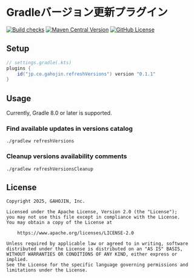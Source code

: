 # Gradleバージョン更新プラグイン

[![Build checks](https://github.com/gahojin/refresh-versions-plugin/actions/workflows/build.yml/badge.svg)](https://github.com/gahojin/refresh-versions-plugin/actions/workflows/build.yml)
[![Maven Central Version](https://img.shields.io/maven-central/v/jp.co.gahojin.refreshVersions/jp.co.gahojin.refreshVersions.gradle.plugin)](https://central.sonatype.com/artifact/jp.co.gahojin.refreshVersions/jp.co.gahojin.refreshVersions.gradle.plugin)
[![GitHub License](https://img.shields.io/github/license/gahojin/refresh-versions-plugin)](LICENSE)

## Setup

```groovy
// settings.gradle(.kts)
plugins {
    id("jp.co.gahojin.refreshVersions") version "0.1.1"
}
```

## Usage

Currently, Gradle 8.0 or later is supported.

### Find available updates in versions catalog

```shell
./gradlew refreshVersions
```

### Cleanup versions availability comments

```shell
./gradlew refreshVersionsCleanup
```

## License

```
Copyright 2025, GAHOJIN, Inc.

Licensed under the Apache License, Version 2.0 (the "License");
you may not use this file except in compliance with the License.
You may obtain a copy of the License at

    https://www.apache.org/licenses/LICENSE-2.0

Unless required by applicable law or agreed to in writing, software
distributed under the License is distributed on an "AS IS" BASIS,
WITHOUT WARRANTIES OR CONDITIONS OF ANY KIND, either express or implied.
See the License for the specific language governing permissions and
limitations under the License.
```
